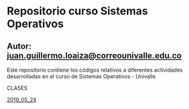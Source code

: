 # Repositorio curso Sistemas Operativos
## Autor: juan.guillermo.loaiza@correounivalle.edu.co

Este repositorio contiene los códigos relativos a diferentes actividades
desarrolladas en el curso de Sistemas Operativos - Univalle

CLASES

[2019_05_24](2019_05_24)
